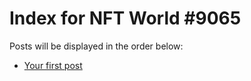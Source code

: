 # Index for NFT World #9065
Posts will be displayed in the order below:

- [Your first post](./001-first.md)

